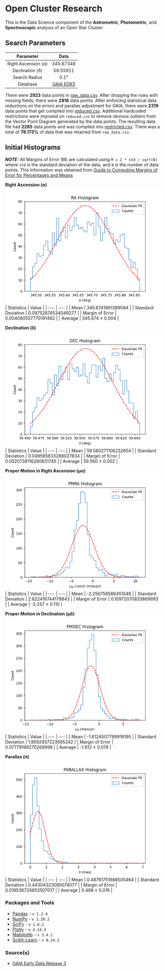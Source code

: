 # Open Cluster Research
This is the Data Science component of the **Astrometric**, **Photometric**, and **Spectroscopic** analysis of an Open Star Cluster.

## Search Parameters
| Parameter | Data |
| :--: | :--: |
| Right Ascension (α) | 345.67348 |
| Declination (δ) | 59.55911 |
| Search Radius | 0.1° |
| Database | [GAIA EDR3](https://www.cosmos.esa.int/web/gaia/early-data-release-3) |

There were **2923** data points in [raw_data.csv](https://github.com/RikGhosh487/Open-Cluster-Research/blob/main/raw_data.csv). After dropping the rows with missing fields, there were **2816** data points. After enforcing statistical data reductions on the errors and parallax adjustment for GAIA, there were **2319** data points that get compiled into [reduced.csv](https://github.com/RikGhosh487/Open-Cluster-Research/blob/main/reduced.csv). Additional hardcoded restrictions were imposed on `reduced.csv` to remove obvious outliers from the Vector Point Diagram generated by the data points. The resulting data file had **2285** data points and was compiled into [restricted.csv](https://github.com/RikGhosh487/Open-Cluster-Research/blob/main/restricted.csv). There was a total of **78.173%** of data that was retained from `raw_data.csv`.

## Initial Histograms
***NOTE:*** All Margins of Error (M) are calculated using `M = 2 * std / sqrt(N)` where `std` is the standard deviation of the data, and `N` is the number of data points. This information was obtained from [Guide to Computing Margins of Error for Percentages and Means](http://crab.rutgers.edu/~goertzel/marginsoferror.htm)

**Right Ascension (α)**<br />
![Right Ascension Histogram](https://github.com/RikGhosh487/Open-Cluster-Research/blob/main/images/matplot/ra.png)
| Statistics | Value |
| :--: | :--: |
| Mean | 345.6741961389084 |
| Standard Deviation | 0.09752874534049277 |
| Margin of Error | 0.004080557770191462 |
| Average | 345.674 ± 0.004 |

**Declination (δ)**<br />
![Declination Histogram](https://github.com/RikGhosh487/Open-Cluster-Research/blob/main/Images/matplot/dec.png)
| Statistics | Value |
| :--: | :--: |
| Mean | 59.560271106232854 |
| Standard Deviation | 0.049565833288027834 |
| Margin of Error | 0.0020738116280831745 |
| Average | 59.560 ± 0.002 |

**Proper Motion in Right Ascension (μα)**<br />
![Proper Motion in Right Ascension Histogram](https://github.com/RikGhosh487/Open-Cluster-Research/blob/main/Images/matplot/pmra.png)
| Statistics | Value |
| :--: | :--: |
| Mean | -2.256758586451548 |
| Standard Deviation | 2.622416744179843 |
| Margin of Error | 0.10972070833869693 |
| Average | -2.257 ± 0.110 |

**Proper Motion in Declination (μδ)**<br />
![Proper Motion in Declination Histogram](https://github.com/RikGhosh487/Open-Cluster-Research/blob/main/Images/matplot/pmdec.png)
| Statistics | Value |
| :--: | :--: |
| Mean | -1.6124507799916195 |
| Standard Deviation | 1.8592937223565242 |
| Margin of Error | 0.07779199270268998 |
| Average | -1.612 ± 0.078 |

**Parallax (π)**<br />
![Parallax Histogram](https://github.com/RikGhosh487/Open-Cluster-Research/blob/main/Images/matplot/parallax.png)
| Statistics | Value |
| :--: | :--: |
| Mean | 0.48761751988505464 |
| Standard Deviation | 0.44304323085074077 |
| Margin of Error | 0.018536724653507017 |
| Average | 0.488 ± 0.019 |

### Packages and Tools
- [Pandas](https://pandas.pydata.org/) - `v 1.2.4`
- [NumPy](https://numpy.org/) - `v 1.20.2`
- [SciPy](https://www.scipy.org/) - `v 1.6.2`
- [Plotly](https://plotly.com/) - `v 4.14.3`
- [Matplotlib](https://matplotlib.org) - `v 3.4.2`
- [Scikit-Learn](https://scikit-learn.org/stable/) - `v 0.24.2`

### Source(s)
- [GAIA Early Data Release 3](https://www.cosmos.esa.int/web/gaia/early-data-release-3)
